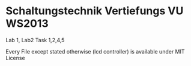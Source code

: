 Schaltungstechnik Vertiefungs VU WS2013
=======================================

Lab 1, Lab2
Task 1,2,4,5


Every File except stated otherwise (lcd controller) is available under MIT License

